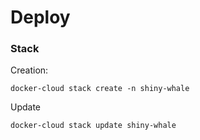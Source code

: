 # Deploy

### Stack

Creation:

```
docker-cloud stack create -n shiny-whale
```

Update

```
docker-cloud stack update shiny-whale
```
